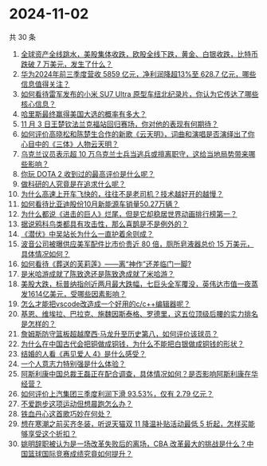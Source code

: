 # 2024-11-02

共 30 条

<!-- BEGIN -->
<!-- 最后更新时间 Sat Nov 02 2024 00:22:55 GMT+0800 (China Standard Time) -->

1. [全球资产全线跳水，美股集体收跌，欧股全线下跌，黄金、白银收跌，比特币跌破 7 万美元，发生了什么？](https://www.zhihu.com/question/2726877505)
1. [华为2024年前三季度营收 5859 亿元，净利润降超13%至 628.7 亿元，哪些信息值得关注？](https://www.zhihu.com/question/2767836484)
1. [如何看待雷军发布的小米 SU7 Ultra 原型车纽北纪录片，你认为它传达了哪些核心信息？](https://www.zhihu.com/question/2780044755)
1. [哈里斯最终赢得美国大选的概率有多大？](https://www.zhihu.com/question/2720225796)
1. [11 月 3 日王楚钦法兰克福站回归赛场，你对他的表现有何期待？](https://www.zhihu.com/question/2567828490)
1. [如何评价高晓松和陈楚生合作的新歌《云天明》，词曲和演唱是否演绎出了你心目中的《三体》人物云天明？](https://www.zhihu.com/question/2671553698)
1. [乌克兰议员表示超 10 万乌克兰士兵当逃兵或擅离职守，这给当地局势带来哪些影响？](https://www.zhihu.com/question/2710054966)
1. [你玩 DOTA 2 收到过的最高评价是什么呢？](https://www.zhihu.com/question/2525354488)
1. [做科研的人究竟是在追求什么呢？](https://www.zhihu.com/question/667987312)
1. [为什么高速上开车飞快的，往往不是老司机？技术越好开的越慢？](https://www.zhihu.com/question/664184579)
1. [如何看待比亚迪股份10月新能源车销量50.27万辆？](https://www.zhihu.com/question/2817297617)
1. [为什么都说《进击的巨人》烂尾，但是它却稳居世界动画排行榜第一？](https://www.zhihu.com/question/2339834839)
1. [据说鸦科鸟类都具有攻击性，那么喜鹊是不是例外的？](https://www.zhihu.com/question/726481276)
1. [《潜伏》中吴站长为什么一直护着余则成？](https://www.zhihu.com/question/266560321)
1. [波音公司被曝供应美军配件比市价贵近 80 倍，厕所皂液器总价 15 万美元，具体情况如何？](https://www.zhihu.com/question/2685342397)
1. [如何看待《葬送的芙莉莲》——离“神作”还差临门一脚?](https://www.zhihu.com/question/648310667)
1. [是米哈游成就了陈致逸还是陈致逸成就了米哈游？](https://www.zhihu.com/question/621821229)
1. [美股大跌，标普纳指创近两月最大跌幅，七巨头全军覆没，英伟达市值一夜蒸发1614亿美元，受哪些因素影响？](https://www.zhihu.com/question/2767851544)
1. [怎么才能把vscode改造成一个好用的c/c++编辑器呢？](https://www.zhihu.com/question/427640102)
1. [基恩、维埃拉、巴拉克、施魏因斯泰格、罗德里，这五位顶级后腰的实力排名是怎样的？](https://www.zhihu.com/question/2688443424)
1. [詹姆斯防守篮板超越摩西·马龙升至历史第八，如何评价该球员？](https://www.zhihu.com/question/2714110718)
1. [为什么在中国古代会把铜做成铜钱，为什么不能把白银做成铜钱的形状？](https://www.zhihu.com/question/1263610485)
1. [结婚的人看《再见爱人 4》是什么感受？](https://www.zhihu.com/question/2014605421)
1. [一个人意志力特别强是什么体验？](https://www.zhihu.com/question/268534331)
1. [阿斯利康中国总裁王磊正在配合调查，具体情况如何？是否影响阿斯利康在华经营？](https://www.zhihu.com/question/2616290240)
1. [如何评价上汽集团三季度利润下滑 93.53%，仅有 2.79 亿元？](https://www.zhihu.com/question/2620441845)
1. [不爱跑步这项运动但想晨跑怎么办？](https://www.zhihu.com/question/868301053)
1. [铁血丹心这首歌巧妙在何处？](https://www.zhihu.com/question/27078541)
1. [想在寒潮之前买齐冬装，听说天猫双 11 降温补贴活动最低 5 折起，怎样买能够享受这个折扣？](https://www.zhihu.com/question/2778214451)
1. [姚明辞职被认为是一场改革失败后的离场，CBA 改革最大的挑战是什么？中国篮球国际竞赛成绩究竟如何提升？](https://www.zhihu.com/question/2784721062)

<!-- END -->
